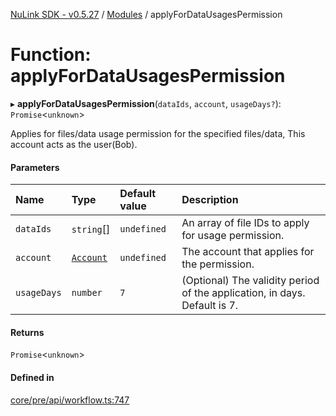 [NuLink SDK - v0.5.27](../README.md) / [Modules](../modules.md) / applyForDataUsagesPermission

# Function: applyForDataUsagesPermission

▸ **applyForDataUsagesPermission**(`dataIds`, `account`, `usageDays?`): `Promise`<`unknown`\>

Applies for files/data usage permission for the specified files/data, This account acts as the user(Bob).

#### Parameters

| Name | Type | Default value | Description |
| :------ | :------ | :------ | :------ |
| `dataIds` | `string`[] | `undefined` | An array of file IDs to apply for usage permission. |
| `account` | [`Account`](../classes/Account.md) | `undefined` | The account that applies for the permission. |
| `usageDays` | `number` | `7` | (Optional) The validity period of the application, in days. Default is 7. |

#### Returns

`Promise`<`unknown`\>

#### Defined in

[core/pre/api/workflow.ts:747](https://github.com/NuLink-network/nulink-sdk/blob/caaf0a6/src/core/pre/api/workflow.ts#L747)
